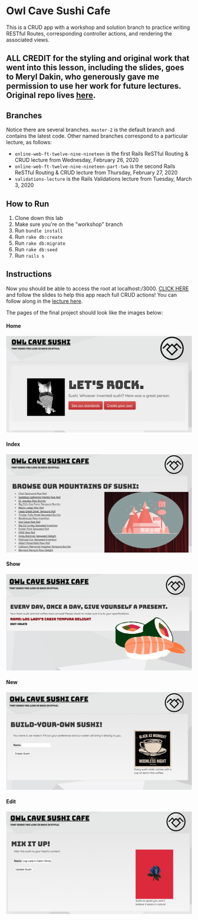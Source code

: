 # Owl Cave Sushi Cafe

This is a CRUD app with a workshop and solution branch to practice writing RESTful Routes, corresponding controller actions, and rendering the associated views.

## ALL CREDIT for the styling and original work that went into this lesson, including the slides, goes to Meryl Dakin, who generously gave me permission to use her work for future lectures.  Original repo lives [here](https://github.com/meryldakin/restful_routes).

## Branches

Notice there are several branches.  `master-2` is the default branch and contains the latest code.  Other named branches correspond to a particular lecture, as follows:
  - `online-web-ft-twelve-nine-nineteen` is the first Rails ReSTful Routing & CRUD lecture from Wednesday, February 26, 2020
  - `online-web-ft-twelve-nine-nineteen-part-two` is the second Rails ReSTful Routing & CRUD lecture from Thursday, February 27, 2020
  - `validations-lecture` is the Rails Validations lecture from Tuesday, March 3, 2020

## How to Run

1. Clone down this lab
2. Make sure you're on the "workshop" branch
2. Run `bundle install`
3. Run `rake db:create`
4. Run `rake db:migrate`
5. Run `rake db:seed`
6. Run `rails s`

## Instructions

Now you should be able to access the root at localhost:/3000. [CLICK HERE](https://docs.google.com/presentation/d/e/2PACX-1vSHC0_H0j6UhUMNE-VsHlAC44HS2eSspvqRQy5JL6GSn0nD4rFRRFKW71VCKClR5ffVVwMvyYUwdUJD/pub?start=false&loop=false&delayms=5000) and follow the slides to help this app reach full CRUD actions! You can follow along in the [lecture here](https://youtu.be/vE97XABHMkE).

The pages of the final project should look like the images below:
#### Home
![homepage](images/home.png)
#### Index
![index](images/index.png)
#### Show
![show](images/show.png)
#### New
![new](images/new.png)
#### Edit
![edit](images/edit.png)

